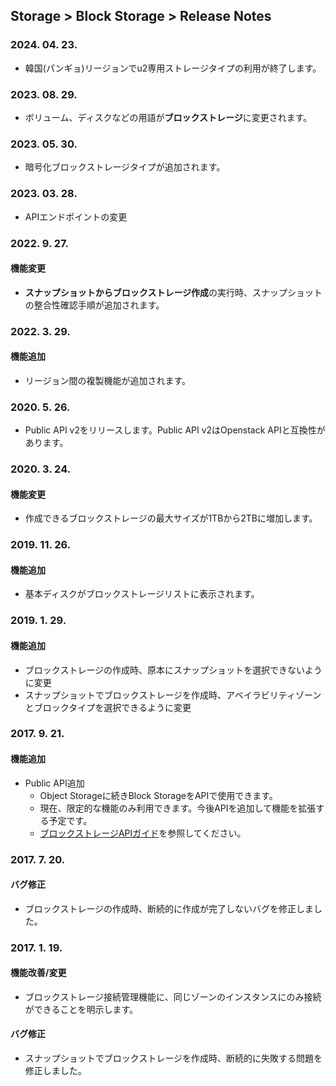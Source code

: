 ## Storage > Block Storage > Release Notes

### 2024. 04. 23.

* 韓国(パンギョ)リージョンでu2専用ストレージタイプの利用が終了します。

### 2023. 08. 29.

* ボリューム、ディスクなどの用語が**ブロックストレージ**に変更されます。

### 2023. 05. 30.

* 暗号化ブロックストレージタイプが追加されます。

### 2023. 03. 28.

* APIエンドポイントの変更

### 2022. 9. 27.

#### 機能変更

* **スナップショットからブロックストレージ作成**の実行時、スナップショットの整合性確認手順が追加されます。

### 2022. 3. 29.

#### 機能追加

* リージョン間の複製機能が追加されます。

### 2020. 5. 26.

* Public API v2をリリースします。Public API v2はOpenstack APIと互換性があります。

### 2020. 3. 24.

#### 機能変更

* 作成できるブロックストレージの最大サイズが1TBから2TBに増加します。

### 2019. 11. 26.

#### 機能追加

* 基本ディスクがブロックストレージリストに表示されます。

### 2019. 1. 29.

#### 機能追加

* ブロックストレージの作成時、原本にスナップショットを選択できないように変更
* スナップショットでブロックストレージを作成時、アベイラビリティゾーンとブロックタイプを選択できるように変更


### 2017. 9. 21.

#### 機能追加
* Public API追加
    * Object Storageに続きBlock StorageをAPIで使用できます。
    * 現在、限定的な機能のみ利用できます。今後APIを追加して機能を拡張する予定です。
    * [ブロックストレージAPIガイド](/Storage/Block%20Storage/ja/api-guide/)を参照してください。



### 2017. 7. 20.

#### バグ修正

* ブロックストレージの作成時、断続的に作成が完了しないバグを修正しました。



### 2017. 1. 19.

#### 機能改善/変更

* ブロックストレージ接続管理機能に、同じゾーンのインスタンスにのみ接続ができることを明示します。

#### バグ修正

* スナップショットでブロックストレージを作成時、断続的に失敗する問題を修正しました。
